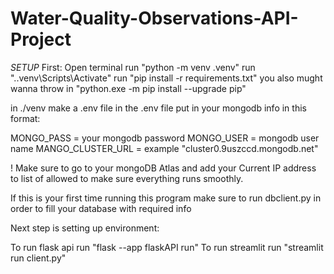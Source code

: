 # Water-Quality-Observations-API-Project

*SETUP*
First:
Open terminal
run "python -m venv .venv"
run ".\.venv\Scripts\Activate"
run "pip install -r requirements.txt"
you also mught wanna throw in "python.exe -m pip install --upgrade pip"

in ./venv make a .env file
in the .env file put in your mongodb info in this format:

MONGO_PASS = your mongodb password
MONGO_USER = mongodb user name
MANGO_CLUSTER_URL = example "cluster0.9uszccd.mongodb.net"

! Make sure to go to your mongoDB Atlas and add your Current IP address to list of allowed to make sure everything runs smoothly.  

If this is your first time running this program make sure to run dbclient.py in order to fill your database with required info

Next step is setting up environment:

To run flask api run "flask --app flaskAPI run"
To run streamlit run "streamlit run client.py"
